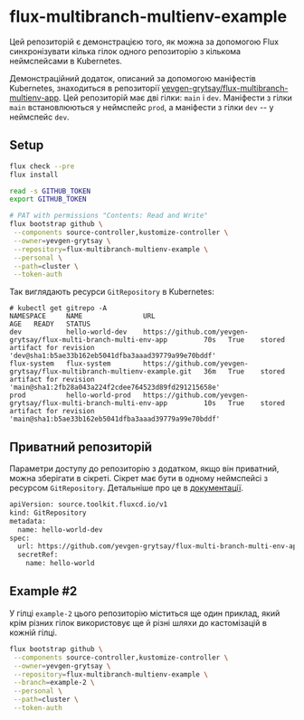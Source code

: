 # flux-multibranch-multienv-example

Цей репозиторій є демонстрацією того, як можна за допомогою Flux синхронізувати кілька гілок
одного репозиторію з кількома неймспейсами в Kubernetes.

Демонстраційний додаток, описаний за допомогою маніфестів Kubernetes, знаходиться в репозиторії [yevgen-grytsay/flux-multibranch-multienv-app](https://github.com/yevgen-grytsay/flux-multibranch-multienv-app). Цей репозиторій має дві гілки: `main` і `dev`. Маніфести з гілки `main` встановлюються у неймспейс `prod`, а маніфести з гілки `dev` -- у неймспейс `dev`.

## Setup

```sh
flux check --pre
flux install

read -s GITHUB_TOKEN
export GITHUB_TOKEN

# PAT with permissions "Contents: Read and Write"
flux bootstrap github \
 --components source-controller,kustomize-controller \
 --owner=yevgen-grytsay \
 --repository=flux-multibranch-multienv-example \
 --personal \
 --path=cluster \
 --token-auth
```

Так виглядають ресурси `GitRepository` в Kubernetes:

```
# kubectl get gitrepo -A
NAMESPACE     NAME               URL                                                                       AGE   READY   STATUS
dev           hello-world-dev    https://github.com/yevgen-grytsay/flux-multi-branch-multi-env-app         70s   True    stored artifact for revision 'dev@sha1:b5ae33b162eb5041dfba3aaad39779a99e70bddf'
flux-system   flux-system        https://github.com/yevgen-grytsay/flux-multibranch-multienv-example.git   36m   True    stored artifact for revision 'main@sha1:2fb28a043a224f2cdee764523d89fd291215658e'
prod          hello-world-prod   https://github.com/yevgen-grytsay/flux-multi-branch-multi-env-app         10s   True    stored artifact for revision 'main@sha1:b5ae33b162eb5041dfba3aaad39779a99e70bddf'
```

## Приватний репозиторій

Параметри доступу до репозиторію з додатком, якщо він приватний, можна зберігати в сікреті. Сікрет має бути в одному неймспейсі з ресурсом `GitRepository`. Детальніше про це в [документації](https://fluxcd.io/flux/components/source/gitrepositories/#secret-reference).

```sh
apiVersion: source.toolkit.fluxcd.io/v1
kind: GitRepository
metadata:
  name: hello-world-dev
spec:
  url: https://github.com/yevgen-grytsay/flux-multi-branch-multi-env-app
  secretRef:
    name: hello-world
```

## Example #2

У гілці `example-2` цього репозиторію міститься ще один приклад, який крім різних гілок
використовує ще й різні шляхи до кастомізацій в кожній гілці.

```sh
flux bootstrap github \
 --components source-controller,kustomize-controller \
 --owner=yevgen-grytsay \
 --repository=flux-multibranch-multienv-example \
 --branch=example-2 \
 --personal \
 --path=cluster \
 --token-auth
```

